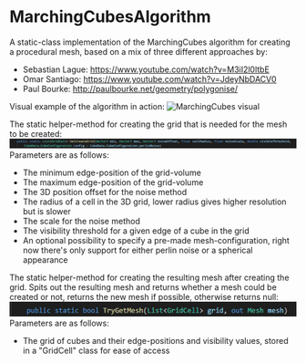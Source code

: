 # MarchingCubesAlgorithm
A static-class implementation of the MarchingCubes algorithm for creating a procedural mesh, based on a mix of three different approaches by:
* Sebastian Lague: https://www.youtube.com/watch?v=M3iI2l0ltbE
* Omar Santiago: https://www.youtube.com/watch?v=JdeyNbDACV0
* Paul Bourke: http://paulbourke.net/geometry/polygonise/

Visual example of the algorithm in action:
![MarchingCubes visual](/images/MarchingCubes_Showcase.png)

The static helper-method for creating the grid that is needed for the mesh to be created:
![Creating marching grid](/images/marchingCubes-grid-creation.png)
Parameters are as follows:
* The minimum edge-position of the grid-volume
* The maximum edge-position of the grid-volume
* The 3D position offset for the noise method
* The radius of a cell in the 3D grid, lower radius gives higher resolution but is slower
* The scale for the noise method
* The visibility threshold for a given edge of a cube in the grid
* An optional possibility to specify a pre-made mesh-configuration, right now there's only support for either perlin noise or a spherical appearance

The static helper-method for creating the resulting mesh after creating the grid. Spits out the resulting mesh and returns whether a mesh could be created or not, returns the new mesh if possible, otherwise returns null:
![Creating marching mesh](/images/marchingCubes-getting-mesh.png)
Parameters are as follows:
* The grid of cubes and their edge-positions and visibility values, stored in a "GridCell" class for ease of access
